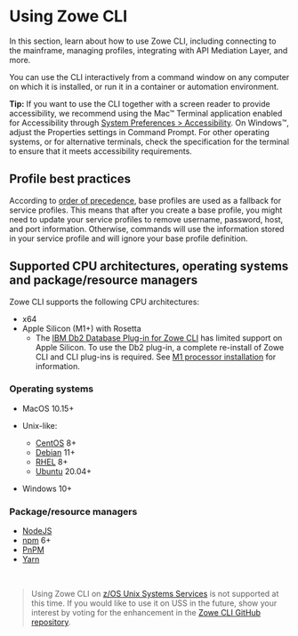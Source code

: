 # Using Zowe CLI

In this section, learn about how to use Zowe CLI, including connecting to the mainframe, managing profiles, integrating with API Mediation Layer, and more.

You can use the CLI interactively from a command window on any computer on which it is installed, or run it in a container or automation environment.

**Tip:** If you want to use the CLI together with a screen reader to provide accessibility, we recommend using the Mac™ Terminal application enabled for Accessibility through [System Preferences > Accessibility](https://support.apple.com/zh-sg/guide/terminal/trml1020/mac). On Windows™, adjust the Properties settings in Command Prompt. For other operating systems, or for alternative terminals, check the specification for the terminal to ensure that it meets accessibility requirements.

## Profile best practices

According to [order of precedence](https://docs.zowe.org/v1.28.x/user-guide/cli-usingcli/#how-command-precedence-works), base profiles are used as a fallback for service profiles. This means that after you create a base profile, you might need to update your service profiles to remove username, password, host, and port information. Otherwise, commands will use the information stored in your service profile and will ignore your base profile definition.

## Supported CPU architectures, operating systems and package/resource managers

Zowe CLI supports the following CPU architectures:
- x64
- Apple Silicon (M1+) with Rosetta
    - The [IBM Db2 Database Plug-in for Zowe CLI](../user-guide/cli-db2plugin) has limited support on Apple Silicon. To use the Db2 plug-in, a complete re-install of Zowe CLI and CLI plug-ins is required. See [M1 processor installation](../user-guide/cli-db2-install-m1) for information.
### Operating systems

- MacOS 10.15+
- Unix-like:
   - [CentOS](https://www.centos.org/) 8+
   - [Debian](https://www.debian.org/) 11+
   - [RHEL](https://www.redhat.com/en/technologies/linux-platforms/enterprise-linux) 8+
   - [Ubuntu](https://ubuntu.com/) 20.04+

- Windows 10+ 

### Package/resource managers

- [NodeJS](https://nodejs.org/en)
- [npm](https://www.npmjs.com/) 6+
- [PnPM](https://pnpm.io/)
- [Yarn](https://yarnpkg.com/) 

<br/> 

>Using Zowe CLI on [z/OS Unix Systems Services](https://www.ibm.com/docs/en/zos/2.4.0?topic=descriptions-zos-unix-system-services) is not supported at this time. If you would like to use it on USS in the future, show your interest by voting for the enhancement in the [Zowe CLI GitHub repository](https://github.com/zowe/zowe-cli/issues/1680). 
